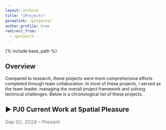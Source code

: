 ```yaml
---
layout: archive
title: "1Projects"
permalink: /projects/
author_profile: true
redirect_from:
  - /projects
---
```


<!-- 在这里添加引入 JavaScript 文件 -->
<!-- <script src="/assets/js//scripts.js"></script> -->
{% include base_path %}

<style>
  .two-column {
    display: flex;
    justify-content: space-between;
    margin-bottom: 20px;
  }

  .two-column > div {
    flex-basis: 49.5%; /* 每一栏占父容器的48%宽度 */
    margin: 10px 20px 10px 0px !important; /* 调整上、右、下、左外边距 */
    /* padding: 20px 15px 10px 15px !important; 依次为上、右、下、左的内边距 */
    background-color: rgba(0, 0, 0, 0.75); /* 背景色，可根据需求调整 */
    border-radius: 8px;
    box-shadow: 0 2px 5px rgba(0, 0, 0, 0.1);
  }

  ul {
    list-style-type: disc; /* 使用圆点作为列表项的标记 */
    margin-left: 5px; /* 调整列表项的左边距 */
  }

  /* toggle时鼠标悬停的样式 */
  #toggle-header {
      cursor: pointer;
      font-weight: bold;
      display: flex;
      align-items: center;
  }

  #toggle-icon {
      margin-right: 8px;
      /* 使得图标在展开/收起时有一个平滑的过渡效果 */
      transition: transform 0.3s ease; 
  }

  #toggle-content {
      display: block; /* 默认展开 */
  }
</style>

<!-- {% include base_path %} -->
## **Overview**
<p>
Compared to research, these projects were more comprehensive efforts completed through team collaboration. In most of these projects, I served as the team leader, managing the overall project framework and solving technical challenges. Below is a chronological list of these projects.
</p>

<h2 class="toggle-header" style="cursor: pointer;">
  <span class="toggle-icon">▶</span><strong> PJ0 Current Work at Spatial Pleasure</strong>
</h2>
<p style="color: #757575; font-size: 16px;">Sep 02, 2024 – Present</p>
<div class="toggle-content" style="display: none;">
  <p style="margin-top: 10px; margin-bottom: 10px;">
  I work remotely at 0.6 FTE per month as a data scientist. My main responsibilities include processing and integrating traffic data, developing traffic simulation models and optimization systems.<br>
  In many ways, the work here is more akin to research, as the projects require strong knowledge of mathematical statistics and involve exploratory methods. I look forward to collaborating with the company's lab to publish the outcomes of our projects if the opportunity arises.<br>
  Currently, I am primarily responsible for two projects:
  </p>
  <div class="two-column">
    <!-- 注意间距是调整padding-top: 10px -->
    <div style="padding-top: 10px; padding-left: 20px; padding-right: 20px; ">
      <h3 style="margin-top: 15px;">1 Origin-Destination Estimation in Sapporo</h3>
      <p>We use the four-step model of trip generation, trip distribution, mode choice and route assignment to predict traffic demand and identify key factors and patterns, offering insights on public transit capacity allocation.</p>

      <ul>
        <li>How can we fully leverage GTFS, IC card, and socioeconomic data to achieve spatiotemporal clustering of OD trips?</li>
        <li>How can environmental factors (e.g., carbon emissions, noise pollution) be considered into the model for the sustainability of public transportation?</li>
        <li>How can machine learning algorithms be utilized to perform data-driven modeling without predefined assumptions, enhancing the model's flexibility?</li>
        <li>......</li>
      </ul>
    </div>

    <div style="padding-top: 10px; padding-left: 20px; padding-right: 20px; ">
      <h3 style="margin-top: 15px;">2 Multi-Agent Transport Simulation in Tyoko</h3>
      <p>The four-step model relies on aggregated data, limiting its ability to reflect individual travel decisions while agent-based models can compensate for this.</p>

      <ul>
        <li>How can we incorporate new travel modes (e.g., autonomous driving, shared mobility) into the traffic simulation?</li>
        <li>How can we model heterogeneity in agent behavior (e.g., income and age) by differentiating parameters in utility functions?</li>
        <li>How can we integrate the influence of behavioral psychology on the rational agent, such as acceptability of autonomous vehicles? </li>
        <li>......</li>
      </ul>
    </div>
  </div>
</div>
<!-- 分隔线 -->
<hr style="border: none; height: 0.5px; background-color: #757575; margin-top: 10px; margin-bottom: 10px;">

<!-- {% include base_path %} -->
<h2 class="toggle-header" style="cursor: pointer;">
  <span class="toggle-icon">▶</span><strong> PJ1 Optimizing electric vehicle charging station pacement using reinforcement learning</strong>
</h2>
<p style="color: #757575; font-size: 16px;">June 20, 2024 – Aug 15, 2024</p>
<div class="toggle-content" style="display: none;">
  <!-- 关键词部分 -->
  <p><strong>Keywords:</strong> electric vehicle charging station, location selection, reinforcement learning, road network</p>

  <!-- 父容器 -->
  <div class="content-wrapper" style="display: flex; max-height: 400px; align-items: flex-start;">
    <div id="researchCarousel" class="carousel slide" data-ride="carousel" style="flex-basis: 50%; max-height: 400px">
      <ol class="carousel-indicators">
        <li data-target="#researchCarousel" data-slide-to="0" class="active"></li>
        <li data-target="#researchCarousel" data-slide-to="1"></li>
        <li data-target="#researchCarousel" data-slide-to="2"></li>
      </ol>
      <div class="carousel-inner">
        <div class="carousel-item active">
          <iframe src="/files/project_1/Rewards_Information.html" width="100%" height="100%" style="border:none;"></iframe>
          <div class="carousel-caption d-none d-md-block">
            <h5>Iterative optimization of utility by different RL algorithms</h5>
          </div>
           <!-- 放大按钮 -->
          <!-- <button class="enlarge-btn" onclick="openModal('/images/research_1/img_1.png')">🔍</button> -->
        </div>
        <div class="carousel-item">
          <div class="d-block w-100" style="height: 500px;">
            <iframe src="/files/project_1/DQN_placement_map.html" width="100%" height="100%" style="border:none;"></iframe>
          </div>
          <div class="carousel-caption d-none d-md-block">
            <h5>The optimal charging station placement by DQN algorithm</h5>
          </div>
           <!-- 放大按钮 -->
          <!-- <button class="enlarge-btn" onclick="openModal('/images/research_1/img_1.png')">🔍</button> -->
        </div>
      </div>
      <!-- Controls -->
      <a class="carousel-control-prev" href="#researchCarousel" role="button" data-slide="prev">
        <span class="carousel-control-prev-icon" aria-hidden="true"></span>
        <span class="sr-only">Previous</span>
      </a>
      <a class="carousel-control-next" href="#researchCarousel" role="button" data-slide="next">
        <span class="carousel-control-next-icon" aria-hidden="true"></span>
        <span class="sr-only">Next</span>
      </a>
    </div>
    <!-- 轮播图放大模态框 HTML -->
    <!-- <div id="imageModal" class="modal">
      <span class="close" onclick="closeModal()">&times;</span>
      <img class="modal-content" id="modalImg">
    </div> -->
    <!-- 摘要部分 -->
    <div class="research-summary" style="flex-basis: 50%; max-height: 400px; overflow-y: auto; padding: 10px; margin-left: 20px;">
      <p>Optimizing electric vehicle charging station placement is key to implementing zero-emission policies in central London. Using <a href="https://openchargemap.org/site" target="_blank" style="color: #757575;">open charge map data</a>, the study framed the problem as a reinforcement learning task, where the agent learns to take optimal actions by adjusting its strategy based on feedback. This results in a deployment that balances coverage benefits and time costs within budget constraints, maximizing overall utility.</p>
      <p><strong>Components of the RL problem</strong></p>
      <ul>
        <li><strong>State</strong>: The current spatial layout of charging stations and charger configuration.</li>
        <li><strong>Action</strong>: Adding new charging stations, increasing the capacity of existing stations, or relocating stations.</li>
        <li><strong>Reward</strong>: The difference in total utility before and after each layout modification.</li>
        <li><strong>Algorithms</strong>: Deep Q-learning Network (DQN), Advantage Actor-Critic (A2C) and Proximal Policy Optimization (PPO).</li>
      </ul>

      <p>As a result, reinforcement learning algorithms show significant improvements over traditional methods, with the DQN-based layout performing best across metrics. Each algorithm offers unique strengths: DQN minimizes travel time in high-demand areas, A2C improves overall service balance, and PPO enhances charging efficiency at existing stations.</p>
    </div>
  </div>

  <link rel="stylesheet" href="https://cdnjs.cloudflare.com/ajax/libs/font-awesome/5.15.4/css/all.min.css">
  <p style="margin-top: 35px; margin-bottom: 0;"><strong>Honor:</strong> High distinction (96/100) in course <a href="https://www.lse.ac.uk/resources/calendar2023-2024/courseGuides/ST/2023_ST455.htm"> ST455 Reinforcement Learning </a></p>
</div>
<p style="margin-top: 0px; margin-bottom: 0;">Preprint forthcoming on arXiv. Code available on <a href="https://github.com/your-repo-link" target="_blank"><i class="fab fa-github"></i> GitHub</a>.</p>
<!-- 分隔线 -->
<hr style="border: none; height: 0.5px; background-color: #757575; margin-top: 10px; margin-bottom: 10px;">


<h2 class="toggle-header" style="cursor: pointer;">
  <span class="toggle-icon">▶</span><strong> PJ2 Disentangling Associations between Socio-Environmental Dynamics and Subjective Well-being during and after COVID-19 Using Explainable Machine Learning</strong>
</h2>
<p style="color: #757575; font-size: 16px;">Feb 01, 2023 – Aug 25, 2023</p>
<div class="toggle-content" style="display: none;">
  <!-- 关键词部分 -->
  <p><strong>Keywords:</strong> subjective well-being; neighborhood resilience; COVID-19; explainable machine learning; social media data</p>

  <!-- 父容器 -->
  <div class="content-wrapper" style="display: flex; max-height: 400px; align-items: flex-start;">
    <div id="researchCarouse2" class="carousel slide" data-ride="carousel" style="flex-basis: 50%; max-height: 400px">
      <ol class="carousel-indicators">
        <li data-target="#researchCarouse2" data-slide-to="0" class="active"></li>
        <li data-target="#researchCarouse2" data-slide-to="1"></li>
        <li data-target="#researchCarouse2" data-slide-to="2"></li>
        <li data-target="#researchCarouse2" data-slide-to="3"></li>
        <li data-target="#researchCarouse2" data-slide-to="4"></li>
      </ol>
      <div class="carousel-inner">
        <div class="carousel-item active">
          <img src="/images/project_2/img_1.png" class="d-block mx-auto" alt="Research Image 1"
          style="margin-top: 70px;">
          <div class="carousel-caption d-none d-md-block">
            <h5>Project framework and workflow</h5>
          </div>
          <!-- 放大按钮 -->
          <!-- <button class="enlarge-btn" onclick="openModal('/images/research_1/img_1.png')">🔍</button> -->
        </div>
        <div class="carousel-item">
          <div class="d-block w-100" style="height: 500px;">
            <img src="/images/project_2/img_2.png" class="d-block mx-auto" alt="Research Image 1"
            style="margin-top: 70px;">
          </div>
          <div class="carousel-caption d-none d-md-block">
            <h5>Spatiotemporal SWB extracted by ChatGPT and BERT</h5>
          </div>
        </div>
        <!-- 放大按钮 -->
        <!-- <button class="enlarge-btn" onclick="openModal('/images/research_1/img_1.png')">🔍</button> -->
        <div class="carousel-item">
          <div class="d-block w-100" style="height: 500px;">
            <img src="/images/project_2/img_3.png" class="d-block mx-auto" alt="Research Image 1"
            style="margin-top: 70px;">
          </div>
          <div class="carousel-caption d-none d-md-block">
            <h5>Resilience stage division by Regression Discontinuity Design</h5>
          </div>
           <!-- 放大按钮 -->
          <!-- <button class="enlarge-btn" onclick="openModal('/images/research_1/img_1.png')">🔍</button> -->
        </div>
        <div class="carousel-item">
          <div class="d-block w-100" style="height: 500px;">
            <img src="/images/project_2/img_4.png" class="d-block mx-auto" alt="Research Image 1"
            style="margin-top: 70px;">
          </div>
          <div class="carousel-caption d-none d-md-block">
            <h5>The Global Spatiotemporal impact of SWB using SHAP</h5>
          </div>
           <!-- 放大按钮 -->
          <!-- <button class="enlarge-btn" onclick="openModal('/images/research_1/img_1.png')">🔍</button> -->
        </div>
        <div class="carousel-item">
          <div class="d-block w-100" style="height: 500px;">
            <img src="/images/project_2/img_5.png" class="d-block mx-auto" alt="Research Image 1"
            style="margin-top: 70px;">
          </div>
          <div class="carousel-caption d-none d-md-block">
            <h5>Associations between Socio-Environmental Dynamics and SWB</h5>
          </div>
           <!-- 放大按钮 -->
          <!-- <button class="enlarge-btn" onclick="openModal('/images/research_1/img_1.png')">🔍</button> -->
        </div>
      </div>
      <!-- Controls -->
      <a class="carousel-control-prev" href="#researchCarouse2" role="button" data-slide="prev">
        <span class="carousel-control-prev-icon" aria-hidden="true"></span>
        <span class="sr-only">Previous</span>
      </a>
      <a class="carousel-control-next" href="#researchCarouse2" role="button" data-slide="next">
        <span class="carousel-control-next-icon" aria-hidden="true"></span>
        <span class="sr-only">Next</span>
      </a>
    </div>
    <!-- 轮播图放大模态框 HTML -->
    <!-- <div id="imageModal" class="modal">
      <span class="close" onclick="closeModal()">&times;</span>
      <img class="modal-content" id="modalImg">
    </div> -->
    <!-- 摘要部分 -->
    <div class="research-summary" style="flex-basis: 50%; max-height: 400px; overflow-y: auto; padding: 10px; margin-left: 20px;">
      <p>During the COVID-19 pandemic, urban residents' subjective well-being (SWB) was at risk, but few studies examined its relationship with neighborhood-level socio-economic and built-environment factors. This study bridges that gap by analyzing over one million geo-tagged social media posts from Shanghai.</p>
      <p><strong>Key contributions</strong></p>
      <ul>
        <li>Utilized the ChatGPT API to analyze social media sentiment indices, combined with BerTopic to extract high-frequency topics, revealing the spatiotemporal dynamics of urban emotions during public disturbances.</li>

        <li>Used Regression Discontinuity Design (RDD) to divide the COVID-19 outbreak in Shanghai into six SWB stages, analyzing key events' impact on public sentiment before, during, and after the pandemic.</li>

        <li>Applied a Fully Connected Neural Network (FCNN) model to examine the relationship between sentiment scores and socio-economic as well as built-environment factors at the neighborhood level, with the SHAP framework used to explain the model.</li>
      </ul>

      <p>The study found that green and blue spaces boost psychological resilience, while higher road density, attraction accessibility, and healthcare services reduce the link between sentiment, income, and aging. These insights inform urban planning and policy-making to enhance residents' resilience.</p>
    </div>
  </div>
<!-- </div> -->
<link rel="stylesheet" href="https://cdnjs.cloudflare.com/ajax/libs/font-awesome/5.15.4/css/all.min.css">
<p style="margin-top: 35px; margin-bottom: 0;"><strong>Honor:</strong> <a href="http://wupen.org/competitions/68?type\=vote">The First Prize in the 7th Chengyuan Cup</a>; <a href="https://www.isocui.org/icui2023/">Best Presentation Award in GSCS & ICUI 2023</a>; Submitted to the journal <i>Computers, Environment and Urban Systems</i>.</p>
</div>
<!-- 分隔线 -->
<hr style="border: none; height: 0.5px; background-color: #757575; margin-top: 10px; margin-bottom: 10px;">


<h2 class="toggle-header" style="cursor: pointer;">
  <span class="toggle-icon">▶</span><strong> PJ3 NoiseLoc: Campus Noise Monitoring and Traceability System</strong>
</h2>
<p style="color: #757575; font-size: 16px;">June 01, 2021 – Nov 17, 2022</p>
<div class="toggle-content" style="display: none;">
  <!-- 关键词部分 -->
  <p><strong>Keywords:</strong> noise traceability; sound classification and intensity prediction; interactive web app</p>

  <!-- 父容器 -->
  <div class="content-wrapper" style="display: flex; max-height: 400px; align-items: flex-start;">
    <div id="video-container" style="flex-basis: 50%; max-height: 400px;">
      <!-- 添加MP4视频 -->
      <video class="d-block mx-auto" controls style="margin-top: 70px; width: 100%; max-height: 400px;">
        <source src="/files/project_3/video_1.mp4" type="video/mp4">
        Your browser does not support the video tag.
      </video>
      <div class="video-caption" style="text-align: center; margin-top: 10px;">
        <h5>Project framework and workflow</h5>
      </div>
    </div>
    <!-- 摘要部分 -->
    <div class="research-summary" style="flex-basis: 50%; max-height: 400px; overflow-y: auto; padding: 10px; margin-left: 20px;">
      <p>Campus noise affects students and staff, and the noise tracing system provides precise analysis and decision-making support. This project uses GIS technology to create a multi-dimensional noise map, incorporating user feedback to identify noise sources. The interactive website features noise info, scenario distribution, event simulation, and source tracking. Outdoor experiments validated the model's accuracy.</p>
      <p><strong>Key technologies</strong></p>
      <ul>
        <li>Employ a geometric acoustic ray tracing method to simulate noise propagation, accounting for reflection, diffraction, and atmospheric absorption, enabling accurate noise propagation and attenuation calculations across different frequency sources.</li>

        <li>Used Regression Discontinuity Design (RDD) to divide the COVID-19 outbreak in Shanghai into six SWB stages, analyzing key events' impact on public sentiment before, during, and after the pandemic.</li>

        <li>Applied a Fully Connected Neural Network (FCNN) model to examine the relationship between sentiment scores and socio-economic as well as built-environment factors at the neighborhood level, with the SHAP framework used to explain the model.</li>
      </ul>
    </div>
  </div>
<!-- </div> -->
<link rel="stylesheet" href="https://cdnjs.cloudflare.com/ajax/libs/font-awesome/5.15.4/css/all.min.css">
<p style="margin-top: 35px; margin-bottom: 0;"><strong>Honor:</strong> <a href="http://wupen.org/competitions/68?type\=vote">The First Prize in the 7th Chengyuan Cup</a>; <a href="https://www.isocui.org/icui2023/">Best Presentation Award in GSCS & ICUI 2023</a>; Submitted to the journal <i>Computers, Environment and Urban Systems</i>.</p>
</div>
<!-- 分隔线 -->
<hr style="border: none; height: 0.5px; background-color: #757575; margin-top: 10px; margin-bottom: 10px;">